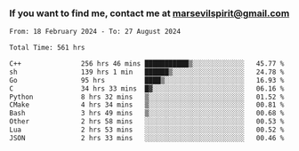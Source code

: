 ### If you want to find me, contact me at marsevilspirit@gmail.com

<!--
**marsevilspirit/marsevilspirit** is a ✨ _special_ ✨ repository because its `README.md` (this file) appears on your GitHub profile.

Here are some ideas to get you started:

- 🔭 I’m currently working on ...
- 🌱 I’m currently learning ...
- 👯 I’m looking to collaborate on ...
- 🤔 I’m looking for help with ...
- 💬 Ask me about ...
- 📫 How to reach me: ...
- 😄 Pronouns: ...
- ⚡ Fun fact: ...
-->
<!--START_SECTION:waka-->

```txt
From: 18 February 2024 - To: 27 August 2024

Total Time: 561 hrs

C++               256 hrs 46 mins ███████████▒░░░░░░░░░░░░░   45.77 %
sh                139 hrs 1 min   ██████▒░░░░░░░░░░░░░░░░░░   24.78 %
Go                95 hrs          ████▒░░░░░░░░░░░░░░░░░░░░   16.93 %
C                 34 hrs 33 mins  █▓░░░░░░░░░░░░░░░░░░░░░░░   06.16 %
Python            8 hrs 32 mins   ▒░░░░░░░░░░░░░░░░░░░░░░░░   01.52 %
CMake             4 hrs 34 mins   ▒░░░░░░░░░░░░░░░░░░░░░░░░   00.81 %
Bash              3 hrs 49 mins   ▒░░░░░░░░░░░░░░░░░░░░░░░░   00.68 %
Other             2 hrs 58 mins   ░░░░░░░░░░░░░░░░░░░░░░░░░   00.53 %
Lua               2 hrs 53 mins   ░░░░░░░░░░░░░░░░░░░░░░░░░   00.52 %
JSON              2 hrs 33 mins   ░░░░░░░░░░░░░░░░░░░░░░░░░   00.46 %
```

<!--END_SECTION:waka-->
